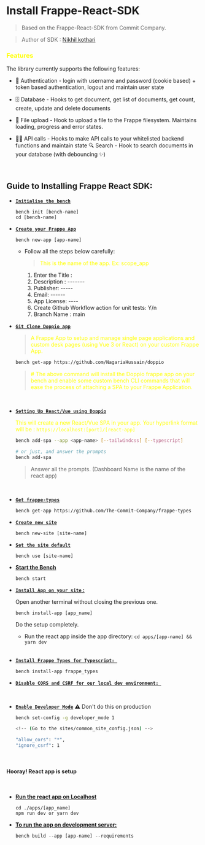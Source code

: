 # Install Frappe-React-SDK

> Based on the Frappe-React-SDK from Commit Company.

>Author of SDK : [Nikhil kothari](https://github.com/The-Commit-Company)

### <b><font color="yellow">Features</b></font>


The library currently supports the following features:

* 🔐 Authentication - login with username and password (cookie based) + token based authentication, logout and maintain user state

* 🗄 Database - Hooks to get document, get list of documents, get count, create, update and delete documents

* 📄 File upload - Hook to upload a file to the Frappe filesystem. Maintains loading, progress and error states.

* 🤙🏻 API calls - Hooks to make API calls to your whitelisted backend functions and maintain state
🔍 Search - Hook to search documents in your database (with debouncing ✨)
</br>


## <b>Guide to Installing Frappe React SDK</b>:

* <b><u>`Initialise the bench`</u></b>
    ```
    bench init [bench-name]
    cd [bench-name]
    ```

*  <b><u>`Create your Frappe App`</u></b>

    ```
    bench new-app [app-name]
    ```
    * Follow all the steps below carefully: 

        > <font color="yellow">This is the name of the app. Ex: scope_app </font>
        1. Enter the Title : 
        2. Description : -------
        3. Publisher: -----
        4. Email: ------
        5. App License: ----
        6. Create Github Workflow action for unit tests: Y/n
        7. Branch Name : main

*  <b><u>`Git Clone Doppio app`</u></b>
    > <font color="yellow">A Frappe App to setup and manage single page applications and custom desk pages (using Vue 3 or React) on your custom Frappe App.</font>

    ```bash
    bench get-app https://github.com/NagariaHussain/doppio
    ```
    > <font color="yellow"># The above command will install the Doppio frappe app on your bench and enable some custom bench CLI commands that will ease the process of attaching a SPA to your Frappe Application.</font>
    

    </br>

* <b><u>`Setting Up React/Vue using Doppio`</b></u>

    <font color="yellow">This will create a new React/Vue SPA in your app. Your hyperlink format will be : `https://localhost:[port]/[react-app]`</font>
    ```bash
    bench add-spa --app <app-name> [--tailwindcss] [--typescript]

    # or just, and answer the prompts
    bench add-spa
    ```
    > Answer all the prompts. (Dashboard Name is the name of the react app)

    <br>

* <b><u>`Get frappe-types`</u></b>
    ```
    bench get-app https://github.com/The-Commit-Company/frappe-types
    ```

* <b><u>`Create new site`</u></b>
    ```
    bench new-site [site-name]
    ```
* <b><u>`Set the site default`</u></b>
    ```
    bench use [site-name]
    ```

* <u><b>Start the Bench </b></u>

    ```
    bench start
    ```
* <b><u>``Install App on your site`` : </u></b>

    Open another terminal without closing the previous one.
    ```
    bench install-app [app_name]
    ```
    Do the setup completely.

    - Run the react app inside the app directory: `cd apps/[app-name] && yarn dev`

    </br>

* <b><u>`Install Frappe Types for Typescript: `</b></u>
    ```
    bench install-app frappe_types
    ```

* <b><u>`Disable CORS and CSRF for our local dev environment: `</b></u>

    </br>
    
* <b><u>`Enable Developer Mode`</u></b> ⚠️ Don't do this on production

    ```bash
    bench set-config -g developer_mode 1

    <!-- (Go to the sites/common_site_config.json) -->

    "allow_cors": "*",
    "ignore_csrf": 1
    ```
</br>

<h4>Hooray! React app is setup </h4>
</br>


* <u><b>Run the react app on Localhost </b></u>

    ```
    cd ./apps/[app_name]
    npm run dev or yarn dev
    ```
* <b><u> To run the app on development server: </b></u>

    ```
    bench build --app [app-name] --requirements
    ```
